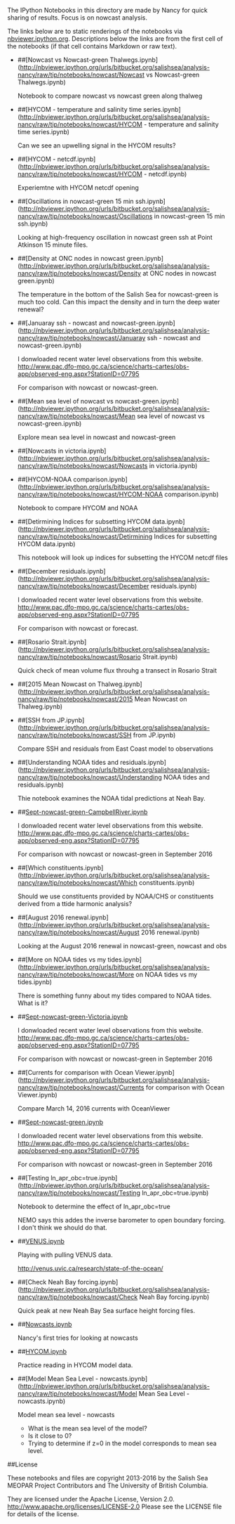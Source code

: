The IPython Notebooks in this directory are made by Nancy for
quick sharing of results. Focus is on nowcast analysis.

The links below are to static renderings of the notebooks via
[nbviewer.ipython.org](http://nbviewer.ipython.org/).
Descriptions below the links are from the first cell of the notebooks
(if that cell contains Markdown or raw text).

* ##[Nowcast vs Nowcast-green Thalwegs.ipynb](http://nbviewer.ipython.org/urls/bitbucket.org/salishsea/analysis-nancy/raw/tip/notebooks/nowcast/Nowcast vs Nowcast-green Thalwegs.ipynb)  
    
    Notebook to compare nowcast vs nowcast green along thalweg  

* ##[HYCOM  - temperature and salinity time series.ipynb](http://nbviewer.ipython.org/urls/bitbucket.org/salishsea/analysis-nancy/raw/tip/notebooks/nowcast/HYCOM  - temperature and salinity time series.ipynb)  
    
    Can we see an upwelling signal in the HYCOM results?  

* ##[HYCOM - netcdf.ipynb](http://nbviewer.ipython.org/urls/bitbucket.org/salishsea/analysis-nancy/raw/tip/notebooks/nowcast/HYCOM - netcdf.ipynb)  
    
    Experiemtne with HYCOM netcdf opening  

* ##[Oscillations in nowcast-green 15 min ssh.ipynb](http://nbviewer.ipython.org/urls/bitbucket.org/salishsea/analysis-nancy/raw/tip/notebooks/nowcast/Oscillations in nowcast-green 15 min ssh.ipynb)  
    
    Looking at high-frequency oscillation in nowcast green ssh at Point Atkinson 15 minute files.  

* ##[Density at ONC nodes in nowcast green.ipynb](http://nbviewer.ipython.org/urls/bitbucket.org/salishsea/analysis-nancy/raw/tip/notebooks/nowcast/Density at ONC nodes in nowcast green.ipynb)  
    
    The temperature in the bottom of the Salish Sea for nowcast-green is much too cold. Can this impact the density and in turn the deep water renewal?  

* ##[Januaray ssh - nowcast and nowcast-green.ipynb](http://nbviewer.ipython.org/urls/bitbucket.org/salishsea/analysis-nancy/raw/tip/notebooks/nowcast/Januaray ssh - nowcast and nowcast-green.ipynb)  
    
    I donwloaded recent water level observations from this website.  
    http://www.pac.dfo-mpo.gc.ca/science/charts-cartes/obs-app/observed-eng.aspx?StationID=07795  
      
    For comparison with nowcast or nowcast-green.  

* ##[Mean sea level of nowcast vs nowcast-green.ipynb](http://nbviewer.ipython.org/urls/bitbucket.org/salishsea/analysis-nancy/raw/tip/notebooks/nowcast/Mean sea level of nowcast vs nowcast-green.ipynb)  
    
    Explore mean sea level in nowcast and nowcast-green  

* ##[Nowcasts in victoria.ipynb](http://nbviewer.ipython.org/urls/bitbucket.org/salishsea/analysis-nancy/raw/tip/notebooks/nowcast/Nowcasts in victoria.ipynb)  
    
* ##[HYCOM-NOAA comparison.ipynb](http://nbviewer.ipython.org/urls/bitbucket.org/salishsea/analysis-nancy/raw/tip/notebooks/nowcast/HYCOM-NOAA comparison.ipynb)  
    
    Notebook to compare HYCOM and NOAA  

* ##[Detirmining Indices for subsetting HYCOM data.ipynb](http://nbviewer.ipython.org/urls/bitbucket.org/salishsea/analysis-nancy/raw/tip/notebooks/nowcast/Detirmining Indices for subsetting HYCOM data.ipynb)  
    
    This notebook will look up indices for subsetting the HYCOM netcdf files  

* ##[December residuals.ipynb](http://nbviewer.ipython.org/urls/bitbucket.org/salishsea/analysis-nancy/raw/tip/notebooks/nowcast/December residuals.ipynb)  
    
    I donwloaded recent water level observations from this website.  
    http://www.pac.dfo-mpo.gc.ca/science/charts-cartes/obs-app/observed-eng.aspx?StationID=07795  
      
    For comparison with nowcast or forecast.  

* ##[Rosario Strait.ipynb](http://nbviewer.ipython.org/urls/bitbucket.org/salishsea/analysis-nancy/raw/tip/notebooks/nowcast/Rosario Strait.ipynb)  
    
    Quick check of mean volume flux throuhg a transect in Rosario Strait   

* ##[2015 Mean Nowcast on Thalweg.ipynb](http://nbviewer.ipython.org/urls/bitbucket.org/salishsea/analysis-nancy/raw/tip/notebooks/nowcast/2015 Mean Nowcast on Thalweg.ipynb)  
    
* ##[SSH from JP.ipynb](http://nbviewer.ipython.org/urls/bitbucket.org/salishsea/analysis-nancy/raw/tip/notebooks/nowcast/SSH from JP.ipynb)  
    
    Compare SSH and residuals from East Coast model to observations  

* ##[Understanding NOAA tides and residuals.ipynb](http://nbviewer.ipython.org/urls/bitbucket.org/salishsea/analysis-nancy/raw/tip/notebooks/nowcast/Understanding NOAA tides and residuals.ipynb)  
    
    Thie notebook examines the NOAA tidal predictions at Neah Bay.  

* ##[Sept-nowcast-green-CampbellRiver.ipynb](http://nbviewer.ipython.org/urls/bitbucket.org/salishsea/analysis-nancy/raw/tip/notebooks/nowcast/Sept-nowcast-green-CampbellRiver.ipynb)  
    
    I donwloaded recent water level observations from this website.  
    http://www.pac.dfo-mpo.gc.ca/science/charts-cartes/obs-app/observed-eng.aspx?StationID=07795  
      
    For comparison with nowcast or nowcast-green in September 2016  

* ##[Which constituents.ipynb](http://nbviewer.ipython.org/urls/bitbucket.org/salishsea/analysis-nancy/raw/tip/notebooks/nowcast/Which constituents.ipynb)  
    
    Should we use constituents provided by NOAA/CHS or constituents derived from a ttide harmonic analysis?  

* ##[August 2016 renewal.ipynb](http://nbviewer.ipython.org/urls/bitbucket.org/salishsea/analysis-nancy/raw/tip/notebooks/nowcast/August 2016 renewal.ipynb)  
    
    Looking at the August 2016 renewal in nowcast-green, nowcast and obs  

* ##[More on NOAA tides vs my tides.ipynb](http://nbviewer.ipython.org/urls/bitbucket.org/salishsea/analysis-nancy/raw/tip/notebooks/nowcast/More on NOAA tides vs my tides.ipynb)  
    
    There is something funny about my tides compared to NOAA tides. What is it?  

* ##[Sept-nowcast-green-Victoria.ipynb](http://nbviewer.ipython.org/urls/bitbucket.org/salishsea/analysis-nancy/raw/tip/notebooks/nowcast/Sept-nowcast-green-Victoria.ipynb)  
    
    I donwloaded recent water level observations from this website.  
    http://www.pac.dfo-mpo.gc.ca/science/charts-cartes/obs-app/observed-eng.aspx?StationID=07795  
      
    For comparison with nowcast or nowcast-green in September 2016  

* ##[Currents for comparison with Ocean Viewer.ipynb](http://nbviewer.ipython.org/urls/bitbucket.org/salishsea/analysis-nancy/raw/tip/notebooks/nowcast/Currents for comparison with Ocean Viewer.ipynb)  
    
    Compare March 14, 2016 currents with OceanViewer  

* ##[Sept-nowcast-green.ipynb](http://nbviewer.ipython.org/urls/bitbucket.org/salishsea/analysis-nancy/raw/tip/notebooks/nowcast/Sept-nowcast-green.ipynb)  
    
    I donwloaded recent water level observations from this website.  
    http://www.pac.dfo-mpo.gc.ca/science/charts-cartes/obs-app/observed-eng.aspx?StationID=07795  
      
    For comparison with nowcast or nowcast-green in September 2016  

* ##[Testing ln_apr_obc=true.ipynb](http://nbviewer.ipython.org/urls/bitbucket.org/salishsea/analysis-nancy/raw/tip/notebooks/nowcast/Testing ln_apr_obc=true.ipynb)  
    
    Notebook to determine the effect of ln_apr_obc=true  
      
    NEMO says this addes the inverse barometer to open boundary forcing. I don't think we should do that.  

* ##[VENUS.ipynb](http://nbviewer.ipython.org/urls/bitbucket.org/salishsea/analysis-nancy/raw/tip/notebooks/nowcast/VENUS.ipynb)  
    
    Playing with pulling VENUS data.  
      
    http://venus.uvic.ca/research/state-of-the-ocean/  

* ##[Check Neah Bay forcing.ipynb](http://nbviewer.ipython.org/urls/bitbucket.org/salishsea/analysis-nancy/raw/tip/notebooks/nowcast/Check Neah Bay forcing.ipynb)  
    
    Quick peak at new Neah Bay Sea surface height forcing files.  

* ##[Nowcasts.ipynb](http://nbviewer.ipython.org/urls/bitbucket.org/salishsea/analysis-nancy/raw/tip/notebooks/nowcast/Nowcasts.ipynb)  
    
    Nancy's first tries for looking at nowcasts  

* ##[HYCOM.ipynb](http://nbviewer.ipython.org/urls/bitbucket.org/salishsea/analysis-nancy/raw/tip/notebooks/nowcast/HYCOM.ipynb)  
    
    Practice reading in HYCOM model data.  

* ##[Model Mean Sea Level - nowcasts.ipynb](http://nbviewer.ipython.org/urls/bitbucket.org/salishsea/analysis-nancy/raw/tip/notebooks/nowcast/Model Mean Sea Level - nowcasts.ipynb)  
    
    Model mean sea level - nowcasts  
      
    * What is the mean sea level of the model?  
    * Is it close to 0?   
    * Trying to determine if z=0 in the model corresponds to mean sea level.   


##License

These notebooks and files are copyright 2013-2016
by the Salish Sea MEOPAR Project Contributors
and The University of British Columbia.

They are licensed under the Apache License, Version 2.0.
http://www.apache.org/licenses/LICENSE-2.0
Please see the LICENSE file for details of the license.
